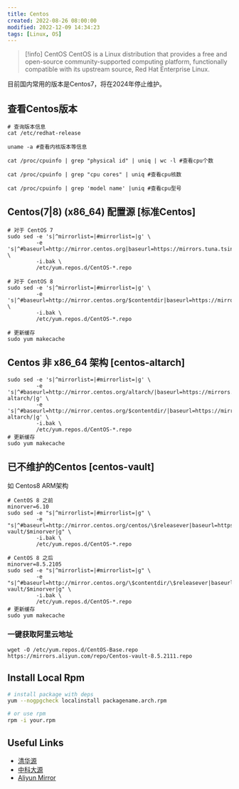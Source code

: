 ```yaml
---
title: Centos
created: 2022-08-26 08:00:00
modified: 2022-12-09 14:34:23
tags: [Linux, OS]
---
```


> [!info] CentOS
CentOS is a Linux distribution that provides a free and open-source community-supported computing platform, functionally compatible with its upstream source, Red Hat Enterprise Linux.

目前国内常用的版本是Centos7，将在2024年停止维护。

## 查看Centos版本

```shell
# 查询版本信息
cat /etc/redhat-release

uname -a #查看内核版本等信息

cat /proc/cpuinfo | grep "physical id" | uniq | wc -l #查看cpu个数

cat /proc/cpuinfo | grep "cpu cores" | uniq #查看cpu核数

cat /proc/cpuinfo | grep 'model name' |uniq #查看cpu型号
```

## Centos(7|8) (x86_64) 配置源 [标准Centos]

```shell
# 对于 CentOS 7
sudo sed -e 's|^mirrorlist=|#mirrorlist=|g' \
         -e 's|^#baseurl=http://mirror.centos.org|baseurl=https://mirrors.tuna.tsinghua.edu.cn|g' \
         -i.bak \
         /etc/yum.repos.d/CentOS-*.repo

# 对于 CentOS 8
sudo sed -e 's|^mirrorlist=|#mirrorlist=|g' \
         -e 's|^#baseurl=http://mirror.centos.org/$contentdir|baseurl=https://mirrors.tuna.tsinghua.edu.cn/centos|g' \
         -i.bak \
         /etc/yum.repos.d/CentOS-*.repo

# 更新缓存
sudo yum makecache
```

## Centos 非 x86_64 架构 [centos-altarch]

```shell
sudo sed -e 's|^mirrorlist=|#mirrorlist=|g' \
         -e 's|^#baseurl=http://mirror.centos.org/altarch/|baseurl=https://mirrors.tuna.tsinghua.edu.cn/centos-altarch/|g' \
         -e 's|^#baseurl=http://mirror.centos.org/$contentdir/|baseurl=https://mirrors.tuna.tsinghua.edu.cn/centos-altarch/|g' \
         -i.bak \
         /etc/yum.repos.d/CentOS-*.repo
# 更新缓存
sudo yum makecache
```

## 已不维护的Centos [centos-vault]

如 Centos8 ARM架构

```shell
# CentOS 8 之前
minorver=6.10
sudo sed -e "s|^mirrorlist=|#mirrorlist=|g" \
         -e "s|^#baseurl=http://mirror.centos.org/centos/\$releasever|baseurl=https://mirrors.tuna.tsinghua.edu.cn/centos-vault/$minorver|g" \
         -i.bak \
         /etc/yum.repos.d/CentOS-*.repo

# CentOS 8 之后
minorver=8.5.2105
sudo sed -e "s|^mirrorlist=|#mirrorlist=|g" \
         -e "s|^#baseurl=http://mirror.centos.org/\$contentdir/\$releasever|baseurl=https://mirrors.tuna.tsinghua.edu.cn/centos-vault/$minorver|g" \
         -i.bak \
         /etc/yum.repos.d/CentOS-*.repo
# 更新缓存
sudo yum makecache
```

### 一键获取阿里云地址

`wget -O /etc/yum.repos.d/CentOS-Base.repo https://mirrors.aliyun.com/repo/Centos-vault-8.5.2111.repo
`

## Install Local Rpm

```sh
# install package with deps
yum --nogpgcheck localinstall packagename.arch.rpm

# or use rpm
rpm -i your.rpm
```

## Useful Links

- [清华源](https://mirrors.tuna.tsinghua.edu.cn/)
- [中科大源](https://mirrors.ustc.edu.cn/)
- [Aliyun Mirror](https://developer.aliyun.com/mirror/centos)
